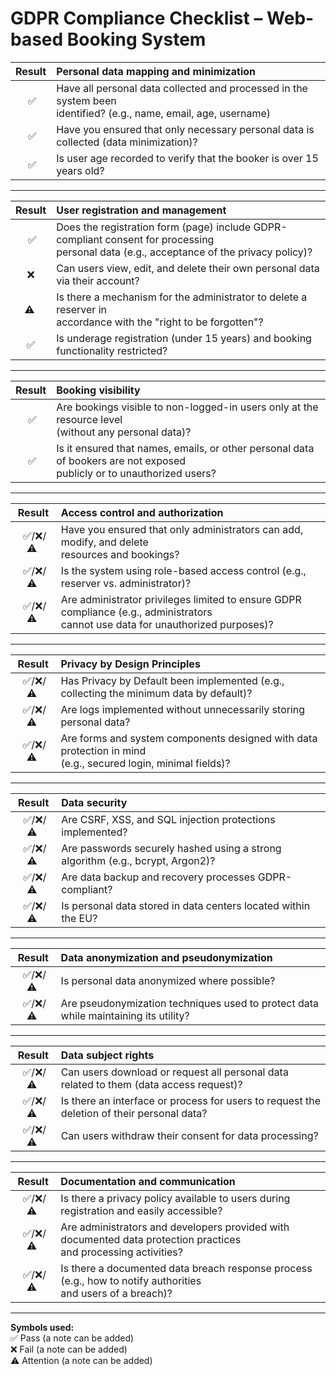 # GDPR Compliance Checklist – Web-based Booking System

| **Result** | **Personal data mapping and minimization** |
| :----: | :--- |
| &nbsp;✅ | Have all personal data collected and processed in the system been<br> identified? (e.g., name, email, age, username) |
| &nbsp;✅ | Have you ensured that only necessary personal data is collected (data minimization)? |
| &nbsp;✅ | Is user age recorded to verify that the booker is over 15 years old? |

---

| **Result** | **User registration and management** |
| :----: | :--- |
| &nbsp;✅ | Does the registration form (page) include GDPR-compliant consent for processing<br> personal data (e.g., acceptance of the privacy policy)?|
| ❌ | Can users view, edit, and delete their own personal data via their account? |
| ⚠️&nbsp; | Is there a mechanism for the administrator to delete a reserver in<br> accordance with the "right to be forgotten"? |
| ✅ | Is underage registration (under 15 years) and booking functionality restricted? |

---

| **Result** | **Booking visibility** |
| :----: | :--- |
| &nbsp;✅ | Are bookings visible to non-logged-in users only at the resource level<br> (without any personal data)? |
| &nbsp;✅ | Is it ensured that names, emails, or other personal data of bookers are not exposed<br> publicly or to unauthorized users? |

--- 

| **Result** | **Access control and authorization** |
| :----: | :--- |
| &nbsp;✅/❌/⚠️&nbsp; | Have you ensured that only administrators can add, modify, and delete<br> resources and bookings? |
| &nbsp;✅/❌/⚠️&nbsp; | Is the system using role-based access control (e.g., reserver vs. administrator)? |
| &nbsp;✅/❌/⚠️&nbsp; | Are administrator privileges limited to ensure GDPR compliance (e.g., administrators<br> cannot use data for unauthorized purposes)? |

---

| **Result** | **Privacy by Design Principles** |
| :----: | :--- |
| &nbsp;✅/❌/⚠️&nbsp; | Has Privacy by Default been implemented (e.g., collecting the minimum data by default)? |
| &nbsp;✅/❌/⚠️&nbsp; | Are logs implemented without unnecessarily storing personal data? |
| &nbsp;✅/❌/⚠️&nbsp; | Are forms and system components designed with data protection in mind<br> (e.g., secured login, minimal fields)? |

---

| **Result** | **Data security** |
| :----: | :--- |
| &nbsp;✅/❌/⚠️&nbsp; | Are CSRF, XSS, and SQL injection protections implemented? |
| &nbsp;✅/❌/⚠️&nbsp; | Are passwords securely hashed using a strong algorithm (e.g., bcrypt, Argon2)? |
| &nbsp;✅/❌/⚠️&nbsp; | Are data backup and recovery processes GDPR-compliant? |
| &nbsp;✅/❌/⚠️&nbsp; | Is personal data stored in data centers located within the EU? |

---

| **Result** | **Data anonymization and pseudonymization** |
| :----: | :--- |
| &nbsp;✅/❌/⚠️&nbsp; | Is personal data anonymized where possible? |
| &nbsp;✅/❌/⚠️&nbsp; | Are pseudonymization techniques used to protect data while maintaining its utility? |

---

| **Result** | **Data subject rights** |
| :----: | :--- |
| &nbsp;✅/❌/⚠️&nbsp; | Can users download or request all personal data related to them (data access request)? |
| &nbsp;✅/❌/⚠️&nbsp; | Is there an interface or process for users to request the deletion of their personal data? |
| &nbsp;✅/❌/⚠️&nbsp; | Can users withdraw their consent for data processing? |

---

| **Result** | **Documentation and communication** |
| :----: | :--- |
| &nbsp;✅/❌/⚠️&nbsp; | Is there a privacy policy available to users during registration and easily accessible? |
| &nbsp;✅/❌/⚠️&nbsp; | Are administrators and developers provided with documented data protection practices <br>and processing activities? |
| &nbsp;✅/❌/⚠️&nbsp; | Is there a documented data breach response process (e.g., how to notify authorities <br>and users of a breach)? |

---

**Symbols used:**  
✅ Pass (a note can be added)  
❌ Fail (a note can be added)  
⚠️ Attention (a note can be added)
